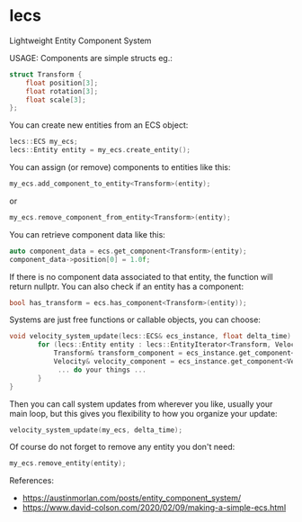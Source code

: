 # lecs
Lightweight Entity Component System


 USAGE:
 Components are simple structs eg.:
```cpp
struct Transform {
	float position[3];
	float rotation[3];
	float scale[3];
};
```
 You can create new entities from an ECS object:
 ```cpp
 lecs::ECS my_ecs;
 lecs::Entity entity = my_ecs.create_entity();
```
 You can assign (or remove) components to entities like this:
 ```cpp
 my_ecs.add_component_to_entity<Transform>(entity);
 ```
 or
 ```cpp
 my_ecs.remove_component_from_entity<Transform>(entity);
```

 You can retrieve component data like this:
 ```cpp
 auto component_data = ecs.get_component<Transform>(entity);
 component_data->position[0] = 1.0f;
 ```
 If there is no component data associated to that entity, the function will return nullptr.
 You can also check if an entity has a component:
 ```cpp
 bool has_transform = ecs.has_component<Transform>(entity));
```
 Systems are just free functions or callable objects, you can choose:
 ```cpp
 void velocity_system_update(lecs::ECS& ecs_instance, float delta_time) {
		for (lecs::Entity entity : lecs::EntityIterator<Transform, Velocity>(ecs_instance)) {
			Transform& transform_component = ecs_instance.get_component<Transform>(entity);
			Velocity& velocity_component = ecs_instance.get_component<Velocity>(entity);
			 ... do your things ...
		}
 }
```
 Then you can call system updates from wherever you like, usually your main loop, but this gives you flexibility to how you organize your update:
 ```cpp 
 velocity_system_update(my_ecs, delta_time);
```
 Of course do not forget to remove any entity you don't need:
 ```cpp
 my_ecs.remove_entity(entity);
```
 References:
 - https://austinmorlan.com/posts/entity_component_system/
 - https://www.david-colson.com/2020/02/09/making-a-simple-ecs.html
